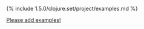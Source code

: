 {% include 1.5.0/clojure.set/project/examples.md %}

[Please add examples!](https://github.com/arrdem/grimoire/edit/master/_includes/1.6.0/clojure.set/project/examples.md)
